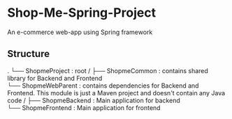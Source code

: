 # Shop-Me-Spring-Project
An e-commerce web-app using Spring framework

## Structure

.
└── ShopmeProject : root \/
    ├── ShopmeCommon : contains shared library for Backend and Frontend \
    └── ShopmeWebParent : contains dependencies for Backend and Frontend. This module is just a Maven project and doesn't contain any Java code \/
        ├── ShopmeBackend : Main application for backend \
        └── ShopmeFrontend : Main application for frontend
